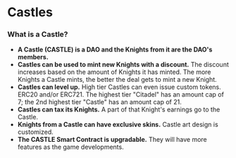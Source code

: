 # Castles

### What is a Castle?

* **A Castle (CASTLE) is a DAO and the Knights from it are the DAO's members.**
* **Castles can be used to mint new Knights with a discount.** The discount increases based on the amount of Knights it has minted. The more Knights a Castle mints, the better the deal gets to mint a new Knight.
* **Castles can level up.** High tier Castles can even issue custom tokens. ERC20 and/or ERC721. The highest tier "Citadel" has an amount cap of 7; the 2nd highest tier "Castle" has an amount cap of 21.
* **Castles can tax its Knights.** A part of that Knight's earnings go to the Castle.
* **Knights from a Castle can have exclusive skins.** Castle art design is customized.
* **The CASTLE Smart Contract is upgradable.** They will have more features as the game developments.
